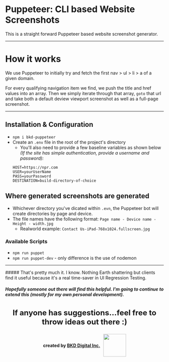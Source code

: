 # Puppeteer: CLI based Website Screenshots
This is a straight forward Puppeteer based website screenshot generator.
<hr />

# How it works

We use Puppeteer to initially try and fetch the first nav > ul > li > a of a given domain.

For every qualifying navigation item we find, we push the title and href values into an array.
Then we simply iterate through that array, `goto` that url and take both a default deview viewport screenshot as well as a full-page screenshot.
<hr />

## Installation & Configuration
- `npm i bkd-puppeteer`
- Create an `.env` file in the root of the project's directory
  - You'll also need to provide a few baseline variables as shown below *(If the site has simple authentication, provide a username and password):*
  ```
  HOST=https://npr.com
  USER=yourUserName
  PASS=yourPassword
  DESTINATION=build-directory-of-choice
  ```

## Where generated screenshots are generated
- Whichever directory you've dicated within `.evn`, the Puppeteer bot will create directories by page and device.
- The file names have the following format: `Page name - Device name - Height - width.jpg`
  - Realworld example: ```Contact Us-iPad-768x1024.fullscreen.jpg```

### Available Scripts
- `npm run puppet`
- `npm run puppet-dev` - only difference is the use of nodemon

<hr />
##### That's pretty much it. I know. Nothing Earth shattering but clients find it useful because it's a real time-saver in UI Regression Testing.

##### Hopefully someone out there will find this helpful. I'm going to continue to extend this (mostly for my own personal development).


<p style="font-weight: 700; font-size: 24px; text-align: center; margin-top: 35px;">
 If anyone has suggestions...feel free to throw ideas out there :)
</p>

<div style="display: flex; justify-content: center; align-items: center;">

  <div style="font-weight: 700; padding-right: 10px;">
    created by <a href="//bkd.io" title="BKD Digital, Inc. BE. KNOW. DO">BKD Digital Inc.</a>
  </div>

  <div>
    <img src="https://bkd.io/wp-content/uploads/2016/09/VETERAN_OWNED_02_grande1-e1474132644460.png" style="width: 72px; max-width: 100%;">
  </div>

</div>

